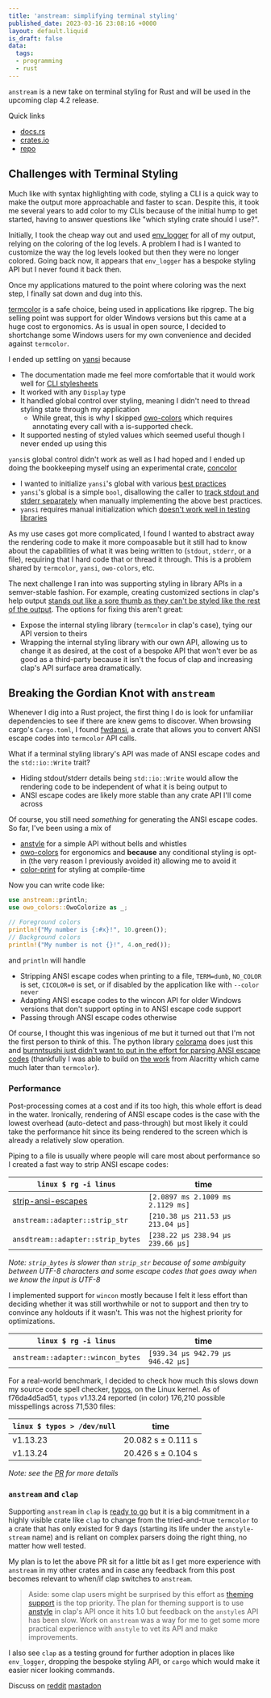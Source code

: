 ```yaml
---
title: 'anstream: simplifying terminal styling'
published_date: 2023-03-16 23:08:16 +0000
layout: default.liquid
is_draft: false
data:
  tags:
  - programming
  - rust
---
```

`anstream` is a new take on terminal styling for Rust and will be used in the upcoming clap 4.2 release.

Quick links
- [docs.rs](https://docs.rs/anstream/latest/anstream/)
- [crates.io](https://crates.io/crates/anstream)
- [repo](https://github.com/epage/anstyle/tree/main/crates/anstream)

<!-- more -->

## Challenges with Terminal Styling

Much like with syntax highlighting with code, styling a CLI is a quick way to
make the output more approachable and faster to scan.  Despite this, it took me
several years to add color to my CLIs because of the initial hump to get
started, having to answer questions like "which styling crate should I use?".

Initially, I took the cheap way out and used
[env_logger](https://crates.io/crates/env_logger) for all of my output,
relying on the coloring of the log levels.  A problem I had is I wanted to
customize the way the log levels looked but then they were no longer colored.
Going back now, it appears that `env_logger` has a bespoke styling API but I
never found it back then.

Once my applications matured to the point where coloring was the next step, I
finally sat down and dug into this.

[termcolor](https://crates.io/crates/termcolor) is a safe choice, being used in
applications like ripgrep.  The big selling point was support for older Windows
versions but this came at a huge cost to ergonomics.  As is usual in open
source, I decided to shortchange some Windows users for my own convenience and
decided against `termcolor`.

I ended up settling on [yansi](https://crates.io/crates/yansi) because
- The documentation made me feel more comfortable that it would work well for
  [CLI stylesheets](https://rust-cli-recommendations.sunshowers.io/managing-colors-in-rust.html#the-stylesheet-approach)
- It worked with any `Display` type
- It handled global control over styling, meaning I didn't need to thread
  styling state through my application
  - While great, this is why I skipped
    [owo-colors](https://crates.io/crates/owo-colors) which requires annotating
    every call with a is-supported check.
- It supported nesting of styled values which seemed useful though I never ended up using this

`yansi`s global control didn't work as well as I had hoped and I ended up
doing the bookkeeping myself using an experimental crate,
[concolor](https://crates.io/crates/concolor)
- I wanted to initialize `yansi`'s global with various [best practices](https://github.com/SergioBenitez/yansi/issues/18)
- `yansi`'s global is a simple `bool`, disallowing the caller to [track stdout and stderr separately](https://github.com/SergioBenitez/yansi/issues/17) when manually implementing the above best practices.
- `yansi` requires manual initialization which [doesn't work well in testing libraries](https://github.com/SergioBenitez/yansi/issues/20)

As my use cases got more complicated, I found I wanted to abstract away the
rendering code to make it more compoasable but it still had to know about the
capabilities of what it was being written to (`stdout`, `stderr`, or a file),
requiring that I hard code that or thread it through.
This is a problem shared by `termcolor`, `yansi`, `owo-colors`, etc.

The next challenge I ran into was supporting styling in library APIs in a semver-stable
fashion.  For example, creating customized sections in clap's help output
[stands out like a sore thumb as they can't be styled like the rest of the output](https://github.com/clap-rs/clap/issues/1433).
The options for fixing this aren't great:
- Expose the internal styling library (`termcolor` in clap's case), tying our API version to theirs
- Wrapping the internal styling library with our own API, allowing us to change
  it as desired, at the cost of a bespoke API that won't ever be as good as a
  third-party because it isn't the focus of clap and increasing clap's API surface area dramatically.

## Breaking the Gordian Knot with `anstream`

Whenever I dig into a Rust project, the first thing I do is look for unfamiliar
dependencies to see if there are knew gems to discover.  When browsing cargo's
`Cargo.toml`, I found [fwdansi](https://docs.rs/fwdansi), a
crate that allows you to convert ANSI escape codes into `termcolor` API calls.

What if a terminal styling library's API was made of ANSI escape codes and the `std::io::Write` trait?
- Hiding stdout/stderr details being `std::io::Write` would allow the rendering code
  to be independent of what it is being output to
- ANSI escape codes are likely more stable than any crate API I'll come across

Of course, you still need *something* for generating the ANSI escape codes.  So far, I've been using a mix of
- [anstyle](https://crates.io/crates/anstyle) for a simple API without bells and whistles
- [owo-colors](https://crates.io/crates/owo-colors) for ergonomics and **because** any conditional styling is opt-in (the very reason I previously avoided it) allowing me to avoid it
- [color-print](https://crates.io/crates/color-print) for styling at compile-time

Now you can write code like:
```rust
use anstream::println;
use owo_colors::OwoColorize as _;

// Foreground colors
println!("My number is {:#x}!", 10.green());
// Background colors
println!("My number is not {}!", 4.on_red());
```
and `println` will handle
- Stripping ANSI escape codes when printing to a file, `TERM=dumb`, `NO_COLOR` is set, `CICOLOR=0` is set, or if disabled by the application like with `--color never`
- Adapting ANSI escape codes to the wincon API for older Windows versions that don't support opting in to ANSI escape code support
- Passing through ANSI escape codes otherwise

Of course, I thought this was ingenious of me but it turned out that I'm not the
first person to think of this.  The python library
[colorama](https://pypi.org/project/colorama/) does just this and
[burnntsushi just didn't want to put in the effort for parsing ANSI escape codes](https://internals.rust-lang.org/t/terminal-platform-abstraction/6746/8?u=epage)
(thankfully I was able to build on [the work](https://crates.io/crates/vte) from Alacritty which came much later than `termcolor`).

### Performance

Post-processing comes at a cost and if its too high, this whole effort is dead
in the water.   Ironically, rendering of ANSI escape codes is the case with the
lowest overhead (auto-detect and pass-through) but most likely it could take the
performance hit since its being rendered to the screen which is already a
relatively slow operation.

Piping to a file is usually where people will care most about performance so I
created a fast way to strip ANSI escape codes:

| `linux $ rg -i linus` | time |
|-----------------------|------|
| [strip-ansi-escapes](https://crates.io/crates/strip-ansi-escapes) | `[2.0897 ms 2.1009 ms 2.1129 ms]` |
| `anstream::adapter::strip_str` | `[210.38 µs 211.53 µs 213.04 µs]` |
| `ansdtream::adapter::strip_bytes` | `[238.22 µs 238.94 µs 239.66 µs]` |

*Note: `strip_bytes` is slower than `strip_str` because of some ambiguity
between UTF-8 characters and some escape codes that goes away when we know the
input is UTF-8*

I implemented support for `wincon` mostly because I felt it less effort than
deciding whether it was still worthwhile or not to support and then try to
convince any holdouts if it wasn't.  This was not the highest priority for
optimizations.

| `linux $ rg -i linus` | time |
|-----------------------|------|
| `anstream::adapter::wincon_bytes` | `[939.34 µs 942.79 µs 946.42 µs]` |

For a real-world benchmark, I decided to check how much this slows down my
source code spell checker, [typos](https://github.com/crate-ci/typos), on the
Linux kernel.  As of f76da4d5ad51, `typos` v1.13.24 reported (in color) 176,210 possible misspellings across 71,530 files:

| `linux $ typos > /dev/null` | time |
|-----------------------------|------|
| v1.13.23                    | 20.082 s ±  0.111 s |
| v1.13.24                    | 20.426 s ±  0.104 s |

*Note: see the [PR](https://github.com/crate-ci/typos/pull/688) for more details*

### `anstream` and `clap`

Supporting `anstream` in `clap` is
[ready to go](https://github.com/clap-rs/clap/pull/4765) but it is a big
commitment in a highly visible crate like `clap` to change from the
tried-and-true `termcolor` to a crate that has only existed for 9 days
(starting its life under the `anstyle-stream` name) and is reliant on complex
parsers doing the right thing, no matter how well tested.

My plan is to let the above PR sit for a little bit as I get more experience
with `anstream` in my other crates and in case any feedback from this post
becomes relevant to when/if clap switches to `anstream`.

> Aside: some clap users might be surprised by this effort as
> [theming support](https://github.com/clap-rs/clap/issues/3234) is the top priority.
> The plan for theming support is to use
> [anstyle](https://crates.io/crates/anstyle) in clap's API once it hits 1.0 but feedback on the
> `anstyle`s API has been slow.  Work on `anstream` was a way for me to get some more
> practical experience with `anstyle` to vet its API and make improvements.

I also see `clap` as a testing ground for further adoption in places like
`env_logger`, dropping the bespoke styling API, or `cargo` which would make it
easier nicer looking commands.

Discuss on
[reddit](https://www.reddit.com/r/rust/comments/11typlk/anstream_simplifying_terminal_styling/?)
[mastadon](https://hachyderm.io/@epage/110039939242972078)
